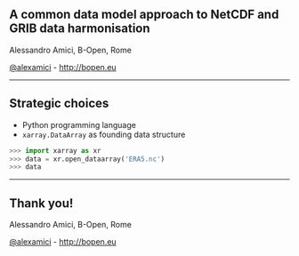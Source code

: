 
## A common data model approach to NetCDF and GRIB data harmonisation

Alessandro Amici, B-Open, Rome

[@alexamici](https://twitter.com/alexamici) - http://bopen.eu

---

## Strategic choices

 * Python programming language
 * `xarray.DataArray` as founding data structure

```python
>>> import xarray as xr
>>> data = xr.open_dataarray('ERA5.nc')
>>> data

```

---

## Thank you!


Alessandro Amici, B-Open, Rome

[@alexamici](https://twitter.com/alexamici) - http://bopen.eu
